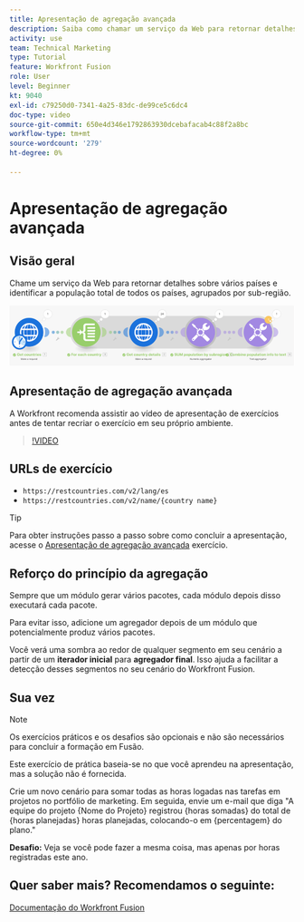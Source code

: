 ```yaml
---
title: Apresentação de agregação avançada
description: Saiba como chamar um serviço da Web para retornar detalhes sobre vários países e identificar a população, agrupada por sub-região, tudo em [!DNL Adobe Workfront Fusion].
activity: use
team: Technical Marketing
type: Tutorial
feature: Workfront Fusion
role: User
level: Beginner
kt: 9040
exl-id: c79250d0-7341-4a25-83dc-de99ce5c6dc4
doc-type: video
source-git-commit: 650e4d346e1792863930dcebafacab4c88f2a8bc
workflow-type: tm+mt
source-wordcount: '279'
ht-degree: 0%

---
```


# Apresentação de agregação avançada

## Visão geral

Chame um serviço da Web para retornar detalhes sobre vários países e identificar a população total de todos os países, agrupados por sub-região.

![Uma imagem do cenário de Fusão](assets/iteration-and-aggregation-3.png)

## Apresentação de agregação avançada

A Workfront recomenda assistir ao vídeo de apresentação de exercícios antes de tentar recriar o exercício em seu próprio ambiente.

>[!VIDEO](https://video.tv.adobe.com/v/335281/?quality=12&learn=on)

## URLs de exercício

* `https://restcountries.com/v2/lang/es`
* `https://restcountries.com/v2/name/{country name}`

>[!TIP]
>
>Para obter instruções passo a passo sobre como concluir a apresentação, acesse o [Apresentação de agregação avançada](https://experienceleague.adobe.com/docs/workfront-learn/tutorials-workfront/fusion/exercises/advanced-aggregation.html?lang=en) exercício.

## Reforço do princípio da agregação

Sempre que um módulo gerar vários pacotes, cada módulo depois disso executará cada pacote.

Para evitar isso, adicione um agregador depois de um módulo que potencialmente produz vários pacotes.

Você verá uma sombra ao redor de qualquer segmento em seu cenário a partir de um **iterador inicial** para **agregador final**. Isso ajuda a facilitar a detecção desses segmentos no seu cenário do Workfront Fusion.

## Sua vez

>[!NOTE]
>
>Os exercícios práticos e os desafios são opcionais e não são necessários para concluir a formação em Fusão.

Este exercício de prática baseia-se no que você aprendeu na apresentação, mas a solução não é fornecida.

Crie um novo cenário para somar todas as horas logadas nas tarefas em projetos no portfólio de marketing. Em seguida, envie um e-mail que diga &quot;A equipe do projeto {Nome do Projeto} registrou {horas somadas} do total de {horas planejadas} horas planejadas, colocando-o em {percentagem} do plano.&quot;

**Desafio:** Veja se você pode fazer a mesma coisa, mas apenas por horas registradas este ano.

## Quer saber mais? Recomendamos o seguinte:

[Documentação do Workfront Fusion](https://experienceleague.adobe.com/docs/workfront/using/adobe-workfront-fusion/workfront-fusion-2.html?lang=en)
